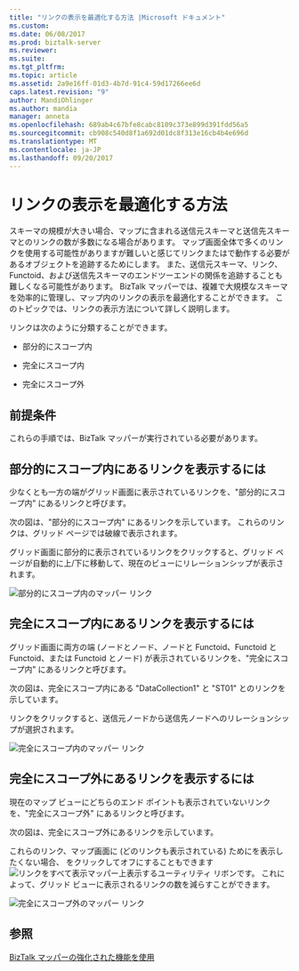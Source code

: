 ```yaml
---
title: "リンクの表示を最適化する方法 |Microsoft ドキュメント"
ms.custom: 
ms.date: 06/08/2017
ms.prod: biztalk-server
ms.reviewer: 
ms.suite: 
ms.tgt_pltfrm: 
ms.topic: article
ms.assetid: 2a9e16ff-01d3-4b7d-91c4-59d17266ee6d
caps.latest.revision: "9"
author: MandiOhlinger
ms.author: mandia
manager: anneta
ms.openlocfilehash: 689ab4c67bfe8cabc8109c373e899d391fdd56a5
ms.sourcegitcommit: cb908c540d8f1a692d01dc8f313e16cb4b4e696d
ms.translationtype: MT
ms.contentlocale: ja-JP
ms.lasthandoff: 09/20/2017
---
```

# <a name="how-to-optimize-the-display-of-links"></a>リンクの表示を最適化する方法
スキーマの規模が大きい場合、マップに含まれる送信元スキーマと送信先スキーマとのリンクの数が多数になる場合があります。 マップ画面全体で多くのリンクを使用する可能性がありますが難しいと感じてリンクまたはで動作する必要があるオブジェクトを追跡するためにします。 また、送信元スキーマ、リンク、Functoid、および送信先スキーマのエンドツーエンドの関係を追跡することも難しくなる可能性があります。 BizTalk マッパーでは、複雑で大規模なスキーマを効率的に管理し、マップ内のリンクの表示を最適化することができます。 このトピックでは、リンクの表示方法について詳しく説明します。  
  
 リンクは次のように分類することができます。  
  
-   部分的にスコープ内  
  
-   完全にスコープ内  
  
-   完全にスコープ外  
  
## <a name="prerequisites"></a>前提条件  
 これらの手順では、BizTalk マッパーが実行されている必要があります。  
  
## <a name="to-view-the-links-partially-in-scope"></a>部分的にスコープ内にあるリンクを表示するには  
 少なくとも一方の端がグリッド画面に表示されているリンクを、"部分的にスコープ内" にあるリンクと呼びます。  
  
 次の図は、"部分的にスコープ内" にあるリンクを示しています。 これらのリンクは、グリッド ページでは破線で表示されます。  
  
 グリッド画面に部分的に表示されているリンクをクリックすると、グリッド ページが自動的に上/下に移動して、現在のビューにリレーションシップが表示されます。  
  
 ![部分的にスコープ内のマッパー リンク](../core/media/mapper-partiallyinscope.gif "Mapper_PartiallyInScope")  
  
## <a name="to-view-the-links-completely-in-scope"></a>完全にスコープ内にあるリンクを表示するには  
 グリッド画面に両方の端 (ノードとノード、ノードと Functoid、Functoid と Functoid、または Functoid とノード) が表示されているリンクを、"完全にスコープ内" にあるリンクと呼びます。  
  
 次の図は、完全にスコープ内にある "DataCollection1" と "ST01" とのリンクを示しています。  
  
 リンクをクリックすると、送信元ノードから送信先ノードへのリレーションシップが選択されます。  
  
 ![完全にスコープ内のマッパー リンク](../core/media/mapper-completelyinscope.gif "Mapper_CompletelyInScope")  
  
## <a name="to-view-the-links-completely-out-of-scope"></a>完全にスコープ外にあるリンクを表示するには  
 現在のマップ ビューにどちらのエンド ポイントも表示されていないリンクを、"完全にスコープ外" にあるリンクと呼びます。  
  
 次の図は、完全にスコープ外にあるリンクを示しています。  
  
 これらのリンク、マップ画面に (どのリンクも表示されている) ためにを表示したくない場合、 をクリックしてオフにすることもできます![リンクをすべて表示](../core/media/mapper-showhideoutscopelinks.gif "Mapper_ShowHideOutScopeLinks")マッパー上表示するユーティリティ リボンです。 これによって、グリッド ビューに表示されるリンクの数を減らすことができます。  
  
 ![完全にスコープ外のマッパー リンク](../core/media/mapper-completelyoutscope.gif "Mapper_CompletelyOutScope")  
  
## <a name="see-also"></a>参照  
 [BizTalk マッパーの強化された機能を使用](../core/using-enhanced-features-in-biztalk-mapper.md)